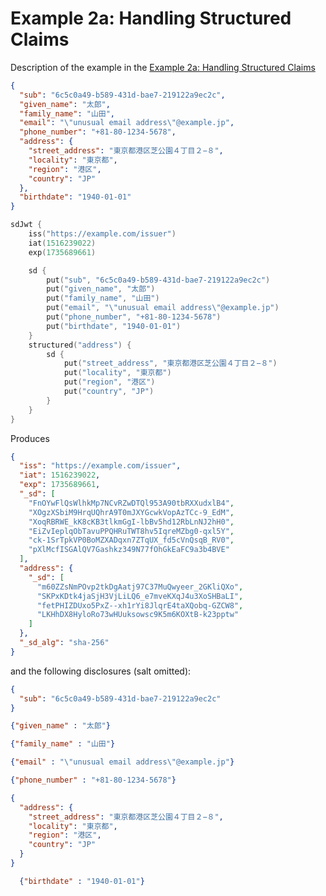 # Example 2a: Handling Structured Claims

Description of the example in the [Example 2a: Handling Structured Claims](https://www.ietf.org/archive/id/draft-ietf-oauth-selective-disclosure-jwt-06.html#name-example-2-handling-structur)

```json
{
  "sub": "6c5c0a49-b589-431d-bae7-219122a9ec2c",
  "given_name": "太郎",
  "family_name": "山田",
  "email": "\"unusual email address\"@example.jp",
  "phone_number": "+81-80-1234-5678",
  "address": {
    "street_address": "東京都港区芝公園４丁目２−８",
    "locality": "東京都",
    "region": "港区",
    "country": "JP"
  },
  "birthdate": "1940-01-01"
}
```

```kotlin
sdJwt {
    iss("https://example.com/issuer")
    iat(1516239022)
    exp(1735689661)

    sd {
        put("sub", "6c5c0a49-b589-431d-bae7-219122a9ec2c")
        put("given_name", "太郎")
        put("family_name", "山田")
        put("email", "\"unusual email address\"@example.jp")
        put("phone_number", "+81-80-1234-5678")
        put("birthdate", "1940-01-01")
    }
    structured("address") {
        sd {
            put("street_address", "東京都港区芝公園４丁目２−８")
            put("locality", "東京都")
            put("region", "港区")
            put("country", "JP")
        }
    }
}
```
Produces

```json
{
  "iss": "https://example.com/issuer",
  "iat": 1516239022,
  "exp": 1735689661,
  "_sd": [
    "FnOYwFlQsWlhkMp7NCvRZwDTQl953A90tbRXXudxlB4",
    "XOgzXSbiM9HrqUQhrA9T0mJXYGcwkVopAzTCc-9_EdM",
    "XoqRBRWE_kK8cKB3tlkmGgI-lbBv5hd12RbLnNJ2hH0",
    "EiZvIeplqObTavuPPQHRuTWT8hv5IqreMZbg0-qxl5Y",
    "ck-1SrTpkVP0BoMZXADqxn7ZTqUX_fd5cVnQsqB_RV0",
    "pXlMcfISGAlQV7Gashkz349N77fOhGkEaFC9a3b4BVE"
  ],
  "address": {
    "_sd": [
      "m60ZZsNmPOvp2tkDgAatj97C37MuQwyeer_2GKliQXo",
      "SKPxKDtk4jaSjH3VjLiLQ6_e7mveKXqJ4u3XoSHBaLI",
      "fetPHIZDUxo5PxZ--xh1rYi8JlqrE4taXQobq-GZCW8",
      "LKHhDX8HyloRo73wHUuksowsc9K5m6KOXtB-k23pptw"
    ]
  },
  "_sd_alg": "sha-256"
}
```

and the following disclosures (salt omitted):

```json 
{
  "sub": "6c5c0a49-b589-431d-bae7-219122a9ec2c"
}
```

```json
{"given_name" : "太郎"}
```

```json
{"family_name" : "山田"}
```

```json
{"email" : "\"unusual email address\"@example.jp"}
```                        

```json
{"phone_number" : "+81-80-1234-5678"}
```

```json
{
  "address": {
    "street_address": "東京都港区芝公園４丁目２−８",
    "locality": "東京都",
    "region": "港区",
    "country": "JP"
  }
}
```

```json
  {"birthdate" : "1940-01-01"}

```